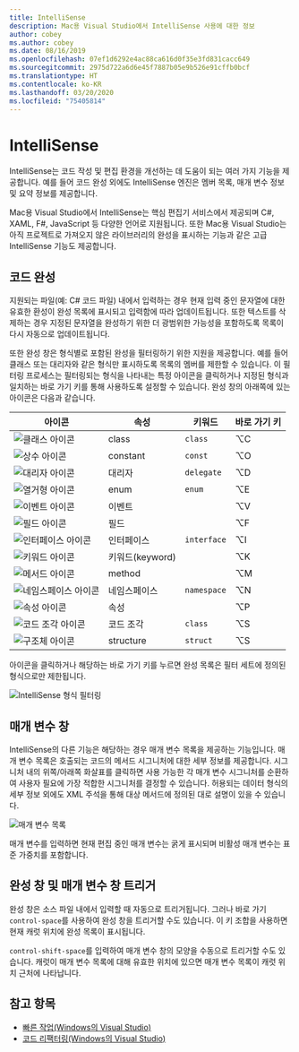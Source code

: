 ```yaml
---
title: IntelliSense
description: Mac용 Visual Studio에서 IntelliSense 사용에 대한 정보
author: cobey
ms.author: cobey
ms.date: 08/16/2019
ms.openlocfilehash: 07ef1d6292e4ac88ca616d0f35e3fd831cacc649
ms.sourcegitcommit: 2975d722a6d6e45f7887b05e9b526e91cffb0bcf
ms.translationtype: HT
ms.contentlocale: ko-KR
ms.lasthandoff: 03/20/2020
ms.locfileid: "75405814"
---
```

# <a name="intellisense"></a>IntelliSense

IntelliSense는 코드 작성 및 편집 환경을 개선하는 데 도움이 되는 여러 가지 기능을 제공합니다. 예를 들어 코드 완성 외에도 IntelliSense 엔진은 멤버 목록, 매개 변수 정보 및 요약 정보를 제공합니다.

Mac용 Visual Studio에서 IntelliSense는 핵심 편집기 서비스에서 제공되며 C#, XAML, F#, JavaScript 등 다양한 언어로 지원됩니다. 또한 Mac용 Visual Studio는 아직 프로젝트로 가져오지 않은 라이브러리의 완성을 표시하는 기능과 같은 고급 IntelliSense 기능도 제공합니다.

## <a name="code-completion"></a>코드 완성

지원되는 파일(예: C# 코드 파일) 내에서 입력하는 경우 현재 입력 중인 문자열에 대한 유효한 환성이 완성 목록에 표시되고 입력함에 따라 업데이트됩니다. 또한 텍스트를 삭제하는 경우 지정된 문자열을 완성하기 위한 더 광범위한 가능성을 포함하도록 목록이 다시 자동으로 업데이트됩니다. 

또한 완성 창은 형식별로 포함된 완성을 필터링하기 위한 지원을 제공합니다. 예를 들어 클래스 또는 대리자와 같은 형식만 표시하도록 목록의 멤버를 제한할 수 있습니다. 이 필터링 프로세스는 필터링되는 형식을 나타내는 특정 아이콘을 클릭하거나 지정된 형식과 일치하는 바로 가기 키를 통해 사용하도록 설정할 수 있습니다. 완성 창의 아래쪽에 있는 아이콘은 다음과 같습니다.

| 아이콘                         | 속성          | 키워드    | 바로 가기 키 |
| -----------------------------|---------------| -----------|--------|
| ![클래스 아이콘](media/classes-icon.png)  | class         | `class`    |  ⌥C
| ![상수 아이콘](media/constant-icon.png) | constant      | `const`    |  ⌥O
| ![대리자 아이콘](media/delegate-icon.png) | 대리자      | `delegate` |  ⌥D
| ![열거형 아이콘](media/enums-icon.png)    | enum          | `enum`     |  ⌥E
| ![이벤트 아이콘](media/event-icon.png)    | 이벤트         |            |  ⌥V
| ![필드 아이콘](media/fields-icon.png)   | 필드         |            |  ⌥F
| ![인터페이스 아이콘](media/interface-icon.png)| 인터페이스     | `interface`|  ⌥I
| ![키워드 아이콘](media/keyword-icon.png)  | 키워드(keyword)       |            |  ⌥K
| ![메서드 아이콘](media/method-icon.png)   | method        |            |  ⌥M
| ![네임스페이스 아이콘](media/namespace-icon.png)| 네임스페이스     | `namespace`|  ⌥N
| ![속성 아이콘](media/props-icon.png)    | 속성      |            |  ⌥P
| ![코드 조각 아이콘](media/snippet-icon.png)  | 코드 조각       | `class`    |  ⌥S
| ![구조체 아이콘](media/struct-icon.png)   | structure     | `struct`   |  ⌥S

아이콘을 클릭하거나 해당하는 바로 가기 키를 누르면 완성 목록은 필터 세트에 정의된 형식으로만 제한됩니다.  

![IntelliSense 형식 필터링](media/intellisense-typefiltering.gif)

## <a name="parameter-window"></a>매개 변수 창

IntelliSense의 다른 기능은 해당하는 경우 매개 변수 목록을 제공하는 기능입니다. 매개 변수 목록은 호출되는 코드의 메서드 시그니처에 대한 세부 정보를 제공합니다. 시그니처 내의 위쪽/아래쪽 화살표를 클릭하면 사용 가능한 각 매개 변수 시그니처를 순환하여 사용자 필요에 가장 적합한 시그니처를 결정할 수 있습니다. 허용되는 데이터 형식의 세부 정보 외에도 XML 주석을 통해 대상 메서드에 정의된 대로 설명이 있을 수 있습니다.

![매개 변수 목록](media/intellisense-parameter.png)

매개 변수를 입력하면 현재 편집 중인 매개 변수는 굵게 표시되며 비활성 매개 변수는 표준 가중치를 포함합니다. 


## <a name="triggering-completion-window-and-parameter-window"></a>완성 창 및 매개 변수 창 트리거

완성 창은 소스 파일 내에서 입력할 때 자동으로 트리거됩니다. 그러나 바로 가기 `control-space`를 사용하여 완성 창을 트리거할 수도 있습니다. 이 키 조합을 사용하면 현재 캐럿 위치에 완성 목록이 표시됩니다. 

`control-shift-space`를 입력하여 매개 변수 창의 모양을 수동으로 트리거할 수도 있습니다. 캐럿이 매개 변수 목록에 대해 유효한 위치에 있으면 매개 변수 목록이 캐럿 위치 근처에 나타납니다.

## <a name="see-also"></a>참고 항목

- [빠른 작업(Windows의 Visual Studio)](/visualstudio/ide/quick-actions)
- [코드 리팩터링(Windows의 Visual Studio)](/visualstudio/ide/refactoring-in-visual-studio)
